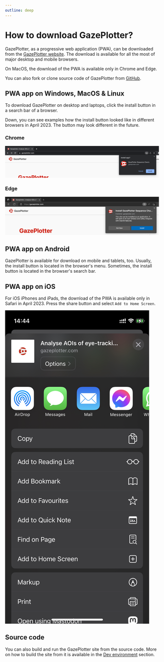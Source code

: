 ```yaml
---
outline: deep
---
```


# How to download GazePlotter?
GazePlotter, as a progressive web application (PWA), can be downloaded from the [GazePlotter website](https://gazeplotter.com). The download is available for all the most of major desktop and mobile browsers. 

On MacOS, the download of the PWA is available only in Chrome and Edge.

You can also fork or clone source code of GazePlotter from [GitHub](https://github.com/misavojte/gazeplotter).

## PWA app on Windows, MacOS & Linux
To download GazePlotter on desktop and laptops, click the install button in a search bar of a browser.

Down, you can see examples how the install button looked like in different browsers in April 2023. The button may look different in the future.

### Chrome

![](./img/chrome-desktop-download.png)

### Edge

![](./img/edge-desktop-download.png)

## PWA app on Android
GazePlotter is available for download on mobile and tablets, too. Usually, the install button is located in the browser's menu. Sometimes, the install button is located in the browser's search bar.

## PWA app on iOS
For iOS iPhones and iPads, the download of the PWA is available only in Safari in April 2023. Press the share button and select `Add to Home Screen`.

![](./img/safari-mobile-download.jpeg)

## Source code
You can also build and run the GazePlotter site from the source code. More on how to build the site from it is available in the [Dev environment](./app-dev-build.md) section.
